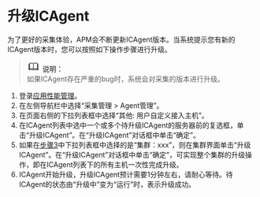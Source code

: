 # 升级ICAgent<a name="apm_02_0014"></a>

为了更好的采集体验，APM会不断更新ICAgent版本。当系统提示您有新的ICAgent版本时，您可以按照如下操作步骤进行升级。

>![](public_sys-resources/icon-note.gif) **说明：**   
>如果ICAgent存在严重的bug时，系统会对采集的版本进行升级。  

1.  登录[应用性能管理](https://console.huaweicloud.com/apm/)。
2.  在左侧导航栏中选择“采集管理 \> Agent管理”。
3.  <a name="zh-cn_topic_0089582115_li186286182113"></a>在页面右侧的下拉列表框中选择“其他: 用户自定义接入主机”。
4.  在ICAgent列表中选中一个或多个待升级ICAgent的服务器前的复选框，单击“升级ICAgent”。在“升级ICAgent”对话框中单击“确定”。
5.  如果在[步骤3](#zh-cn_topic_0089582115_li186286182113)中下拉列表框中选择的是“集群：xxx”，则在集群界面单击“升级ICAgent”。在“升级ICAgent”对话框中单击“确定”，可实现整个集群的升级操作，即在ICAgent列表下的所有主机一次性完成升级。
6.  ICAgent开始升级，升级ICAgent预计需要1分钟左右，请耐心等待。待ICAgent的状态由“升级中”变为“运行”时，表示升级成功。

